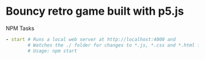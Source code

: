 # Bouncy retro game built with p5.js

NPM Tasks

```yaml
- start # Runs a local web server at http://localhost:4000 and
        # Watches the ./ folder for changes to *.js, *.css and *.html files.
        # Usage: npm start
```
